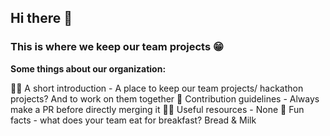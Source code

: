 ## Hi there 👋
### This is where we keep our team projects :grin:

**Some things about our organization:**

🙋‍♀️ A short introduction - A place to keep our team projects/ hackathon projects? And to work on them together
🌈 Contribution guidelines - Always make a PR before directly merging it
👩‍💻 Useful resources - None
🍿 Fun facts - what does your team eat for breakfast? Bread & Milk
